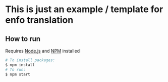 # This is just an example / template for enfo translation

## How to run

Requires [Node.js](https://nodejs.org/) and [NPM](https://www.npmjs.com/) installed

```sh
# To install packages:
$ npm install
# To run:
$ npm start
```

